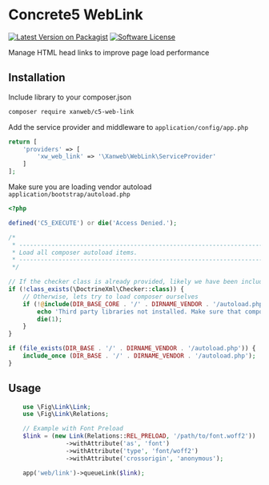 # Concrete5 WebLink
[![Latest Version on Packagist](https://img.shields.io/packagist/v/xanweb/c5-web-link.svg?maxAge=2592000&style=flat-square)](https://packagist.org/packages/xanweb/c5-web-link)
[![Software License](https://img.shields.io/badge/license-MIT-brightgreen.svg?style=flat-square)](LICENSE)

Manage HTML head links to improve page load performance

## Installation

Include library to your composer.json
```bash
composer require xanweb/c5-web-link
```

Add the service provider and middleware to `application/config/app.php`
```php
return [
    'providers' => [
        'xw_web_link' => '\Xanweb\WebLink\ServiceProvider'
    ]
];
```

Make sure you are loading vendor autoload `application/bootstrap/autoload.php`
```php
<?php

defined('C5_EXECUTE') or die('Access Denied.');

/*
 * ----------------------------------------------------------------------------
 * Load all composer autoload items.
 * ----------------------------------------------------------------------------
 */

// If the checker class is already provided, likely we have been included in a separate composer project
if (!class_exists(\DoctrineXml\Checker::class)) {
    // Otherwise, lets try to load composer ourselves
    if (!@include(DIR_BASE_CORE . '/' . DIRNAME_VENDOR . '/autoload.php')) {
        echo 'Third party libraries not installed. Make sure that composer has required libraries in the concrete/ directory.';
        die(1);
    }
}

if (file_exists(DIR_BASE . '/' . DIRNAME_VENDOR . '/autoload.php')) {
    include_once (DIR_BASE . '/' . DIRNAME_VENDOR . '/autoload.php');
}
```

## Usage
````php
    use \Fig\Link\Link;
    use \Fig\Link\Relations;

    // Example with Font Preload
    $link = (new Link(Relations::REL_PRELOAD, '/path/to/font.woff2'))
                ->withAttribute('as', 'font')
                ->withAttribute('type', 'font/woff2')
                ->withAttribute('crossorigin', 'anonymous');

    app('web/link')->queueLink($link);
````
